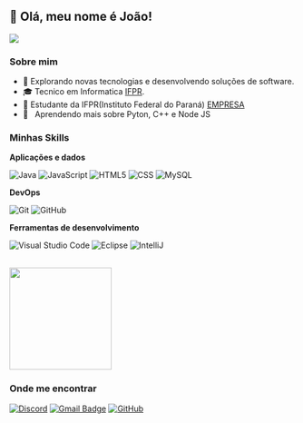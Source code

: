 ## 💜 Olá, meu nome é <strong>João!</strong>
![](https://komarev.com/ghpvc/?username=dev-jpstr&color=006bed)

<h3>Sobre mim</h3>

- 🤔 Explorando novas tecnologias e desenvolvendo soluções de software.
- 🎓 Tecnico em Informatica <a href="https://ifpr.edu.br/">IFPR</a>.
- 💼 Estudante da IFPR(Instituto Federal do Paraná) <a href="LINK DA EMPRESA">EMPRESA</a>
- 🌱 &nbsp; Aprendendo mais sobre Pyton, C++ e Node JS

<h3>Minhas Skills</h3>

**Aplicações e dados**

![Java](https://img.shields.io/badge/-Java-333333?style=flat&logo=Java&logoColor=007396)
![JavaScript](https://img.shields.io/badge/-JavaScript-333333?style=flat&logo=javascript)
![HTML5](https://img.shields.io/badge/-HTML5-333333?style=flat&logo=HTML5)
![CSS](https://img.shields.io/badge/-CSS-333333?style=flat&logo=CSS3&logoColor=1572B6)
![MySQL](https://img.shields.io/badge/-MySQL-333333?style=flat&logo=mysql)

**DevOps**

![Git](https://img.shields.io/badge/-Git-333333?style=flat&logo=git)
![GitHub](https://img.shields.io/badge/-GitHub-333333?style=flat&logo=github)

**Ferramentas de desenvolvimento**

![Visual Studio Code](https://img.shields.io/badge/-Visual%20Studio%20Code-333333?style=flat&logo=visual-studio-code&logoColor=007ACC)
![Eclipse](https://img.shields.io/badge/-Eclipse-333333?style=flat&logo=eclipse-ide&logoColor=2C2255)
![IntelliJ](https://img.shields.io/badge/-IntelliJ-333333?style=flat&logo=intellij-ide&logoColor=2C2255)

<br/>

<a href="https://github.com/dev-jpstr">
  <img height="180em" src="https://github-readme-stats.vercel.app/api?username=dev-jpstr&theme=dracula&show_icons=true" />
</a>

<h3>Onde me encontrar</h3>

[![Discord](https://img.shields.io/badge/-jp_strapa-purple?style=flat-square&logo=Discord&logoColor=white&link=jp_strapa)](jp_strapa)
[![Gmail Badge](https://img.shields.io/badge/-jpstrapasson10@email.com-006bed?style=flat-square&logo=Gmail&logoColor=white&link=mailto:jpstrapasson10@gmail.com)](mailto:jpstrapasson10@gmail.com)
[![GitHub](https://img.shields.io/github/followers/dev-jpstrlabel=follow&style=social)](https://github.com/dev-jpstr)
